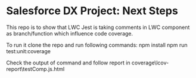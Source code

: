 # Salesforce DX Project: Next Steps

This repo is to show that LWC Jest is taking comments in LWC component as branch/function which influence code coverage.

To run it clone the repo and run following commands:
npm install
npm run test:unit:coverage

Check the output of command and follow report in coverage\lcov-report\testComp.js.html